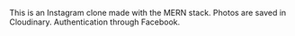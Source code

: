 This is an Instagram clone made with the MERN stack. Photos are saved in Cloudinary. Authentication through Facebook.  